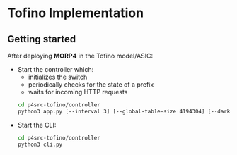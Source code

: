 # Tofino Implementation
## Getting started


After deploying **MORP4** in the Tofino model/ASIC:
- Start the controller which:
    - initializes the switch
    - periodically checks for the state of a prefix
    - waits for incoming HTTP requests
    ```bash
    cd p4src-tofino/controller
    python3 app.py [--interval 3] [--global-table-size 4194304] [--dark-table-size 1024] [--alpha 1] [--outgoing 1] [--incoming 2] [--monitored ../input_files/monitored.txt]
    ```
- Start the CLI:
    ```bash
    cd p4src-tofino/controller
    python3 cli.py
    ```
